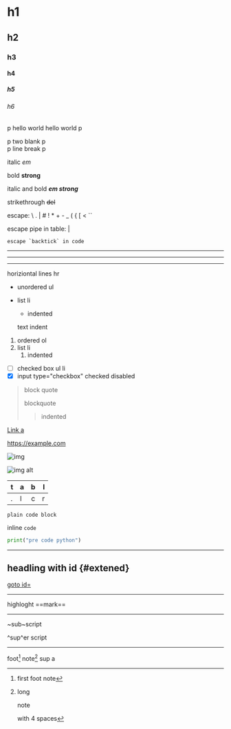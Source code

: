 # h1

## h2

### h3

#### h4

##### h5

###### h6

p hello world 
hello world p

p two blank p  
p line break p

italic *em*

bold **strong**

italic and bold ***em strong***

strikethrough ~~del~~

escape: \\ \. \| \# \! \* \+ \- \_ \( \{ \[ \< \``

escape pipe in table: &#124;

``escape `backtick` in code``

---

***

___

horiziontal lines hr

- unordered ul
- list li
    - indented
    
    text indent

1. ordered ol
2. list li
    1. indented

- [ ] checked box ul li
- [x] input type="checkbox" checked  disabled

> block quote
>
> blockquote
>
> > indented

[Link a](https://example.com)

<https://example.com>

![img](https://place-hold.it/100x100)

![img alt](https://place-hold.it/100x100 "title")

|t|a|b|l|
|---|:--|:-:|--:|
|.|l|c|r|


```
plain code block
```

inline `code`

```python
print("pre code python")
```

---

## headling with id {#extened}

[goto id=](#extened)

---

highloght ==mark==

---

~sub~script

^sup^er script

---

foot[^1] note[^note] sup a

[^1]: first foot note

[^note]: long

    note
    
    with 4 spaces
